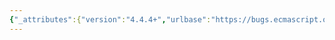 ```yaml
---
{"_attributes":{"version":"4.4.4+","urlbase":"https://bugs.ecmascript.org/","maintainer":"dherman@mozilla.com"},"bug":{"bug_id":4380,"creation_ts":"2015-05-26 14:03:00 -0700","short_desc":"9.5.5 [[GetOwnProperty]] (P): Unnecessary call to ToBoolean","delta_ts":"2015-10-02 13:14:03 -0700","product":"Draft for 6th Edition","component":"technical issue","version":"Rev 38: April 14, 2015 Final Draft","rep_platform":"All","op_sys":"All","bug_status":"RESOLVED","resolution":"FIXED","priority":"Normal","bug_severity":"enhancement","everconfirmed":true,"reporter":{"uid":"leonardo.balter","name":"Leonardo Balter"},"assigned_to":{"uid":"allen","name":"Allen Wirfs-Brock"},"cc":"mike","long_desc":[{"commentid":14457,"comment_count":0,"who":{"uid":"leonardo.balter","name":"Leonardo Balter"},"bug_when":"2015-05-26 14:03:31 -0700","thetext":"Like https://bugs.ecmascript.org/show_bug.cgi?id=2299, the ToBoolean call on item 14.e is not necessary as IsExtensible already returns a boolean."},{"commentid":14476,"comment_count":1,"who":{"uid":"allen","name":"Allen Wirfs-Brock"},"bug_when":"2015-06-01 16:16:43 -0700","thetext":"fixed in rev39 publication draft"}]}}
---
```

